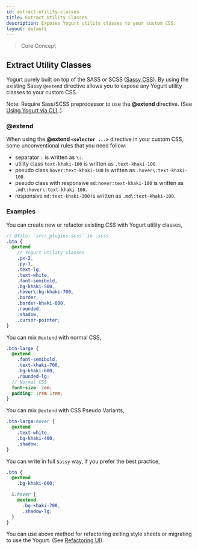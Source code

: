 ```yaml
---
id: extract-utility-classes
title: Extract Utility Classes
description: Exposes Yogurt utility classes to your custom CSS.
layout: default
---
```


> Core Concept

## Extract Utility Classes

Yogurt purely built on top of the SASS or SCSS ([Sassy CSS](https://sass-lang.com)). By using the existing Sassy `@extend` directive allows you to expose any Yogurt utility classes to your custom CSS.

<y class="my-4 mx-4 p-3 border-l-8 border-orange-600 text-sm text-orange-600 bg-orange-200 dark:bg-orange-900">
  <span class="pr-1 font-semibold">
    Note:
  </span>
  Require Sass/SCSS preprocessor to use the
  <strong>
    @extend
  </strong>
  directive. (See
  <a href="/installation/#using-yogurt-via-cli">
    Using Yogurt via CLI
  </a>.)
</y>

### @extend

When using the **@extend `<selector ...>`** directive in your custom CSS, some unconventional rules that you need follow:

- separator `:` is written as `\:`.
- utility class `text-khaki-100` is written as `.text-khaki-100`.
- pseudo class `hover:text-khaki-100` is written as `.hover\:text-khaki-100`.
- pseudo class with responsive `md:hover:text-khaki-100` is written as `.md\:hover\:text-khaki-100`.
- responsive `md:text-khaki-100` is written as `.md\:text-khaki-100`.

### Examples

You can create new or refactor existing CSS with Yogurt utility classes,

```scss
// @file: `src/_plugins.scss` in .scss
.btn {
  @extend
    // Yogurt utility classes
    .px-2,
    .py-1,
    .text-lg,
    .text-white,
    .font-semibold,
    .bg-khaki-500,
    .hover\:bg-khaki-700,
    .border,
    .border-khaki-600,
    .rounded,
    .shadow,
    .cursor-pointer;
}
```

You can mix `@extend` with normal CSS,

```scss
.btn-large {
  @extend
    .font-semibold,
    .text-khaki-700,
    .bg-khaki-600,
    .rounded-lg;
  // Normal CSS
  font-size: 2em;
  padding: 1rem 1rem;
}
```

You can mix `@extend` with CSS Pseudo Variants,

```scss
.btn-large:hover {
  @extend
    .text-white,
    .bg-khaki-400,
    .shadow;
}
```

You can write in full `Sassy` way, if you prefer the best practice,

```scss
.btn {
  @extend
    .bg-khaki-600;

  &:hover {
    @extend
      .bg-khaki-700,
      .shadow-lg;
  }
}
```

You can use above method for refactoring exiting style sheets or migrating to use the Yogurt. (See [Refactoring UI](/refactoring-ui/)).